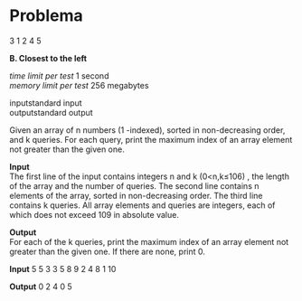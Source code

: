 # Problema
3 1
2 4 5

**B. Closest to the left**

*time limit per test* 1 second  
*memory limit per test* 256 megabytes

inputstandard input  
outputstandard output

Given an array of n  numbers (1 -indexed), sorted in non-decreasing order, and k
 queries. For each query, print the maximum index of an array element not greater than the given one.

**Input**  
The first line of the input contains integers n  and k (0<n,k≤106)
, the length of the array and the number of queries. The second line contains n
 elements of the array, sorted in non-decreasing order. The third line contains k
 queries. All array elements and queries are integers, each of which does not exceed 109
 in absolute value.

**Output**  
For each of the k  queries, print the maximum index of an array element not greater than the given one. If there are none, print 0.

**Input**
5 5
3 3 5 8 9
2
4
8
1
10

**Output** 
0
2
4
0
5
